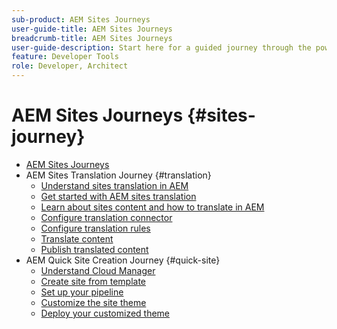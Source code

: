 ```yaml
---
sub-product: AEM Sites Journeys
user-guide-title: AEM Sites Journeys
breadcrumb-title: AEM Sites Journeys
user-guide-description: Start here for a guided journey through the powerful and flexible sites features of AEM, their capabilities, and how to leverage them on your project.
feature: Developer Tools
role: Developer, Architect
---
```


# AEM Sites Journeys {#sites-journey}

+ [AEM Sites Journeys](/help/journey-sites/home.md)
+ AEM Sites Translation Journey {#translation}
  + [Understand sites translation in AEM](translation/overview.md)
  + [Get started with AEM sites translation](translation/getting-started.md)
  + [Learn about sites content and how to translate in AEM](translation/learn-about.md)
  + [Configure translation connector](translation/configure-connector.md)
  + [Configure translation rules](translation/translation-rules.md)
  + [Translate content](translation/translate-content.md)
  + [Publish translated content](translation/publish-content.md)
+ AEM Quick Site Creation Journey {#quick-site}
  + [Understand Cloud Manager](quick-site/cloud-manager.md)
  + [Create site from template](quick-site/create-site.md)
  + [Set up your pipeline](quick-site/pipeline-setup.md)
  + [Customize the site theme](quick-site/customize-theme.md)
  + [Deploy your customized theme](quick-site/deploy-theme.md)
